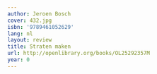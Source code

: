 ```yaml
---
author: Jeroen Bosch
cover: 432.jpg
isbn: '9789461052629'
lang: nl
layout: review
title: Straten maken
url: http://openlibrary.org/books/OL25292357M
year: 0
---
```



